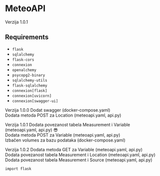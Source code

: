 # MeteoAPI
Verzija 1.0.1
## Requirements

- `flask`
- `sqlalchemy`
- `flask-cors`
- `connexion`
- `openalchemy`
- `psycopg2-binary`
- `sqlalchemy-utils`
- `flask-sqlalchemy`
- `connexion[flask]`
- `connexion[uvicorn]`
- `connexion[swagger-ui]` 

Verzija 1.0.0
Dodat swagger (docker-compose.yaml)     
Dodata metoda POST za Location (meteoapi.yaml, api.py)     

Verzija 1.0.1
Dodata povezanost tabela Measurement i Variable (meteoapi.yaml, api.py) &#128526;     
Dodata metoda POST za Variable (meteoapi.yaml, api.py)     
Izbačen volumes za bazu podataka (docker-compose.yaml)     

Verzija 1.0.2
Dodata metoda GET za Variable (meteoapi.yaml, api.py)  
Dodata povezanost tabela Measurement i Location (meteoapi.yaml, api.py) 
Dodata povezanost tabela Measurement i Source (meteoapi.yaml, api.py)

```
import flask

```









